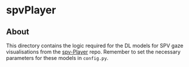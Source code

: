 # spvPlayer

## About
This directory contains the logic required for the DL models for SPV gaze visualisations from the [spv-Player](https://github.com/arnejad/spv-Player) repo.
Remember to set the necessary parameters for these models in `config.py`. 
